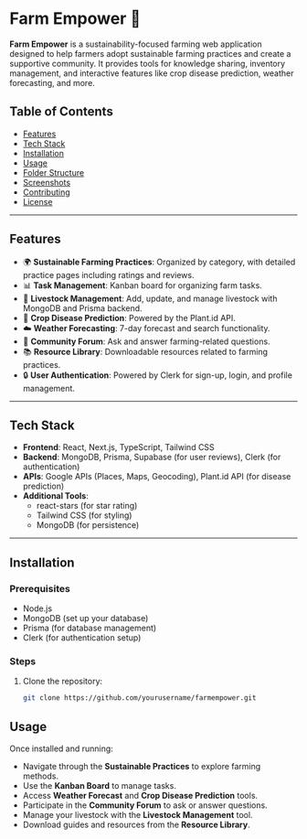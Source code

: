 # Farm Empower 🌱

**Farm Empower** is a sustainability-focused farming web application designed to help farmers adopt sustainable farming practices and create a supportive community. It provides tools for knowledge sharing, inventory management, and interactive features like crop disease prediction, weather forecasting, and more.

## Table of Contents
- [Features](#features)
- [Tech Stack](#tech-stack)
- [Installation](#installation)
- [Usage](#usage)
- [Folder Structure](#folder-structure)
- [Screenshots](#screenshots)
- [Contributing](#contributing)
- [License](#license)

---

## Features

- 🌍 **Sustainable Farming Practices**: Organized by category, with detailed practice pages including ratings and reviews.
- 📊 **Task Management**: Kanban board for organizing farm tasks.
- 🌱 **Livestock Management**: Add, update, and manage livestock with MongoDB and Prisma backend.
- 🌾 **Crop Disease Prediction**: Powered by the Plant.id API.
- ☁️ **Weather Forecasting**: 7-day forecast and search functionality.
- 💬 **Community Forum**: Ask and answer farming-related questions.
- 📚 **Resource Library**: Downloadable resources related to farming practices.
- 🔒 **User Authentication**: Powered by Clerk for sign-up, login, and profile management.

---

## Tech Stack

- **Frontend**: React, Next.js, TypeScript, Tailwind CSS
- **Backend**: MongoDB, Prisma, Supabase (for user reviews), Clerk (for authentication)
- **APIs**: Google APIs (Places, Maps, Geocoding), Plant.id API (for disease prediction)
- **Additional Tools**: 
  - react-stars (for star rating)
  - Tailwind CSS (for styling)
  - MongoDB (for persistence)

---

## Installation

### Prerequisites

- Node.js
- MongoDB (set up your database)
- Prisma (for database management)
- Clerk (for authentication setup)

### Steps

1. Clone the repository:
   ```bash
   git clone https://github.com/yourusername/farmempower.git


## Usage

Once installed and running:

- Navigate through the **Sustainable Practices** to explore farming methods.
- Use the **Kanban Board** to manage tasks.
- Access **Weather Forecast** and **Crop Disease Prediction** tools.
- Participate in the **Community Forum** to ask or answer questions.
- Manage your livestock with the **Livestock Management** tool.
- Download guides and resources from the **Resource Library**.


